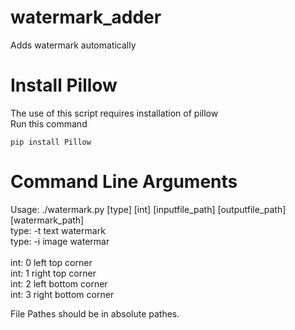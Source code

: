 # watermark_adder
Adds watermark automatically

# Install Pillow
The use of this script requires installation of pillow<br />
Run this command<br />
```
pip install Pillow
```

# Command Line Arguments
Usage: ./watermark.py [type] [int] [inputfile_path] [outputfile_path] [watermark_path]<br />
type:    -t  text watermark<br />
type:    -i  image watermar<br /><br />
int:     0   left top corner<br />
int:     1   right top corner<br />
int:     2   left bottom corner<br />
int:     3   right bottom corner<br />

File Pathes should be in absolute pathes.<br />
